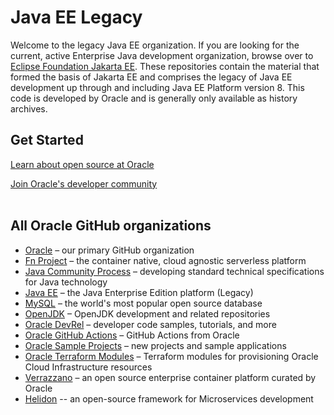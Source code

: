 
<!--- using a banner is optional, but recommended. Reach out to the OGHO team for banner templates.--->
<!--- put the banner with description here --->

# Java EE Legacy

Welcome to the legacy Java EE organization. 
If you are looking for the current, active Enterprise Java development organization, browse over to [Eclipse Foundation Jakarta EE](https://github.com/jakartaee/).
These repositories contain the material that formed the basis of Jakarta EE and comprises the legacy of Java EE development up through and including Java EE Platform version 8.
This code is developed by Oracle and is generally only available as history archives.

## Get Started

[Learn about open source at Oracle](https://developer.oracle.com/open-source/)

[Join Oracle's developer community](https://bit.ly/odevrel_slack)<br><br>

<!--- if you have additional organization-wide resources, add them here --->
## All Oracle GitHub organizations

* [Oracle](https://github.com/oracle) – our primary GitHub organization
* [Fn Project](https://github.com/fnproject) – the container native, cloud agnostic serverless platform
* [Java Community Process](https://github.com/jcp-org) – developing standard technical specifications for Java technology
* [Java EE](https://github.com/javaee) – the Java Enterprise Edition platform (Legacy)
* [MySQL](https://github.com/mysql) –  the world's most popular open source database
* [OpenJDK](https://github.com/openjdk/) – OpenJDK development and related repositories
* [Oracle DevRel](https://github.com/oracle-devrel) – developer code samples, tutorials, and more
* [Oracle GitHub Actions](https://github.com/oracle-actions) – GitHub Actions from Oracle
* [Oracle Sample Projects](https://github.com/oracle-samples) – new projects and sample applications 
* [Oracle Terraform Modules](https://github.com/oracle-terraform-modules) – Terraform modules for provisioning Oracle Cloud Infrastructure resources
* [Verrazzano](https://github.com/verrazzano) – an open source enterprise container platform curated by Oracle
* [Helidon](https://github.com/helidon-io) -- an open-source framework for Microservices development
